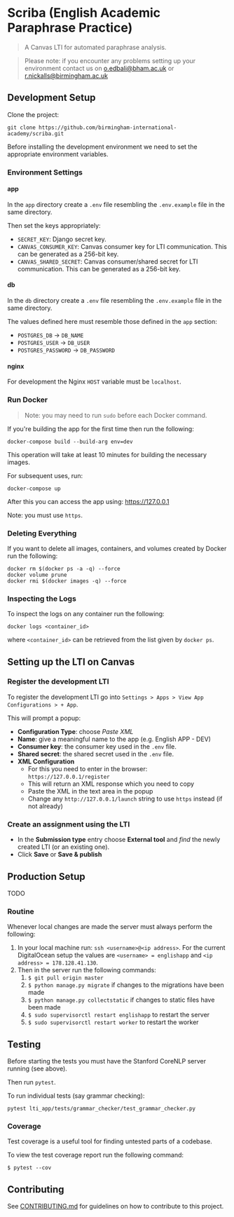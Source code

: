 # Scriba (English Academic Paraphrase Practice)

> A Canvas LTI for automated paraphrase analysis.

> Please note: if you encounter any problems setting up your environment contact us on o.edbali@bham.ac.uk or r.nickalls@birmingham.ac.uk

## Development Setup

Clone the project:

```
git clone https://github.com/birmingham-international-academy/scriba.git
```

Before installing the development environment we need to set the appropriate environment variables.

### Environment Settings

#### app

In the `app` directory create a `.env` file resembling the `.env.example` file in the same directory.

Then set the keys appropriately:
- `SECRET_KEY`: Django secret key.
- `CANVAS_CONSUMER_KEY`: Canvas consumer key for LTI communication. This can be generated as a 256-bit key.
- `CANVAS_SHARED_SECRET`: Canvas consumer/shared secret for LTI communication. This can be generated as a 256-bit key.

#### db

In the `db` directory create a `.env` file resembling the `.env.example` file in the same directory.

The values defined here must resemble those defined in the `app` section:

- `POSTGRES_DB` -> `DB_NAME`
- `POSTGRES_USER` -> `DB_USER`
- `POSTGRES_PASSWORD` -> `DB_PASSWORD`

#### nginx

For development the Nginx `HOST` variable must be `localhost`.

### Run Docker

> Note: you may need to run `sudo` before each Docker command.

If you're building the app for the first time then run the following:

```
docker-compose build --build-arg env=dev
```

This operation will take at least 10 minutes for building the necessary images.

For subsequent uses, run:

```
docker-compose up
```

After this you can access the app using: https://127.0.0.1

Note: you must use `https`.

### Deleting Everything

If you want to delete all images, containers, and volumes created by Docker run the following:

```
docker rm $(docker ps -a -q) --force
docker volume prune
docker rmi $(docker images -q) --force
```

### Inspecting the Logs

To inspect the logs on any container run the following:

```
docker logs <container_id>
```

where `<container_id>` can be retrieved from the list given by `docker ps`.

## Setting up the LTI on Canvas

### Register the development LTI

To register the development LTI go into `Settings > Apps > View App Configurations > + App`.

This will prompt a popup:

- **Configuration Type**: choose *Paste XML*
- **Name**: give a meaningful name to the app (e.g. English APP - DEV)
- **Consumer key**: the consumer key used in the `.env` file.
- **Shared secret**: the shared secret used in the `.env` file.
- **XML Configuration**
    * For this you need to enter in the browser: `https://127.0.0.1/register`
    * This will return an XML response which you need to copy
    * Paste the XML in the text area in the popup
    * Change any `http://127.0.0.1/launch` string to use `https` instead (if not already)

### Create an assignment using the LTI

- In the **Submission type** entry choose **External tool** and *find* the newly created LTI (or an existing one).
- Click **Save** or **Save & publish**

## Production Setup

TODO

### Routine

Whenever local changes are made the server must always perform the following:

1. In your local machine run: `ssh <username>@<ip address>`. For the current DigitalOcean setup the values are `<username> = englishapp` and `<ip address> = 178.128.41.130`.
2. Then in the server run the following commands:
    1. `$ git pull origin master`
    2. `$ python manage.py migrate` if changes to the migrations have been made
    3. `$ python manage.py collectstatic` if changes to static files have been made
    4. `$ sudo supervisorctl restart englishapp` to restart the server
    5. `$ sudo supervisorctl restart worker` to restart the worker

## Testing

Before starting the tests you must have the
Stanford CoreNLP server running (see above).

Then run `pytest`.

To run individual tests (say grammar checking):

```
pytest lti_app/tests/grammar_checker/test_grammar_checker.py
```

### Coverage

Test coverage is a useful tool for
finding untested parts of a codebase.

To view the test coverage report run
the following command:

```
$ pytest --cov
```

## Contributing

See [CONTRIBUTING.md](CONTRIBUTING.md) for guidelines on how to contribute to this project.
